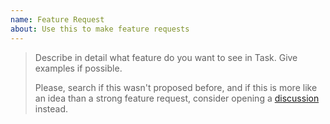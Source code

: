 ```yaml
---
name: Feature Request
about: Use this to make feature requests
---
```


> Describe in detail what feature do you want to see in Task.
> Give examples if possible.
>
> Please, search if this wasn't proposed before, and if this is more like an idea
> than a strong feature request, consider opening a
> [discussion](https://github.com/go-task/task/discussions) instead.
